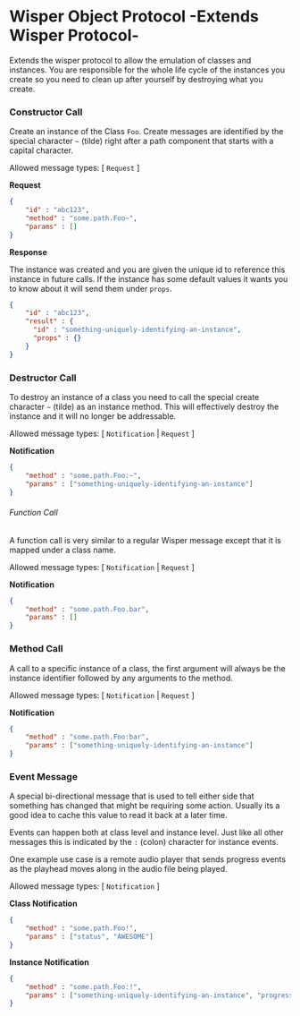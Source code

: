 # Wisper Object Protocol -Extends Wisper Protocol-

Extends the wisper protocol to allow the emulation of classes and instances. You are responsible for the whole life cycle of the instances you create so you need to clean up after yourself by destroying what you create.

### Constructor Call

Create an instance of the Class `Foo`. Create messages are identified by the special character `~` (tilde) right after a path component that starts with a capital character.

Allowed message types: [ `Request` ]

**Request**
```json
{
    "id" : "abc123",
    "method" : "some.path.Foo~",
    "params" : []
}
```

**Response**

The instance was created and you are given the unique id to reference this instance in future calls. If the instance has some default values it wants you to know about it will send them under `props`.

```json
{
    "id" : "abc123",
    "result" : {
      "id" : "something-uniquely-identifying-an-instance",
      "props" : {}
    }
}
```

### Destructor Call

To destroy an instance of a class you need to call the special create character `~` (tilde) as an instance method. This will effectively destroy the instance and it will no longer be addressable.

Allowed message types: [ `Notification` | `Request` ]

**Notification**

```json
{
    "method" : "some.path.Foo:~",
    "params" : ["something-uniquely-identifying-an-instance"]
}
```


###### Function Call

A function call is very similar to a regular Wisper message except that it is mapped under a class name.

Allowed message types: [ `Notification` | `Request` ]

**Notification**

```json
{
    "method" : "some.path.Foo.bar",
    "params" : []
}
```


### Method Call

A call to a specific instance of a class, the first argument will always be the instance identifier followed by any arguments to the method.

Allowed message types: [ `Notification` | `Request` ]

**Notification**

```json
{
    "method" : "some.path.Foo:bar",
    "params" : ["something-uniquely-identifying-an-instance"]
}
```


### Event Message

A special bi-directional message that is used to tell either side that something has changed that might be requiring some action. Usually its a good idea to cache this value to read it back at a later time.

Events can happen both at class level and instance level. Just like all other messages this is indicated by the `:` (colon) character for instance events.

One example use case is a remote audio player that sends progress events as the playhead moves along in the audio file being played.

Allowed message types: [ `Notification` ]

**Class Notification**

```json
{
    "method" : "some.path.Foo!",
    "params" : ["status", "AWESOME"]
}
```

**Instance Notification**

```json
{
    "method" : "some.path.Foo:!",
    "params" : ["something-uniquely-identifying-an-instance", "progress", 134.45]
}
```
